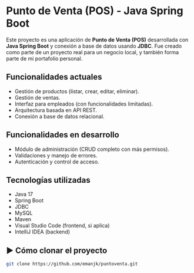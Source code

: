 # Punto de Venta (POS) - Java Spring Boot

Este proyecto es una aplicación de **Punto de Venta (POS)** desarrollada con **Java Spring Boot** y conexión a base de datos usando **JDBC**. 
Fue creado como parte de un proyecto real para un negocio local, y también forma parte de mi portafolio personal.

## Funcionalidades actuales

- Gestión de productos (listar, crear, editar, eliminar).
- Gestión de ventas.
- Interfaz para empleados (con funcionalidades limitadas).
- Arquitectura basada en API REST.
- Conexión a base de datos relacional.

## Funcionalidades en desarrollo

- Módulo de administración (CRUD completo con más permisos).
- Validaciones y manejo de errores.
- Autenticación y control de acceso.

## Tecnologías utilizadas

- Java 17
- Spring Boot
- JDBC
- MySQL 
- Maven
- Visual Studio Code (frontend, si aplica)
- IntelliJ IDEA (backend)

## ▶️ Cómo clonar el proyecto

```bash
git clone https://github.com/emanjk/puntoventa.git
